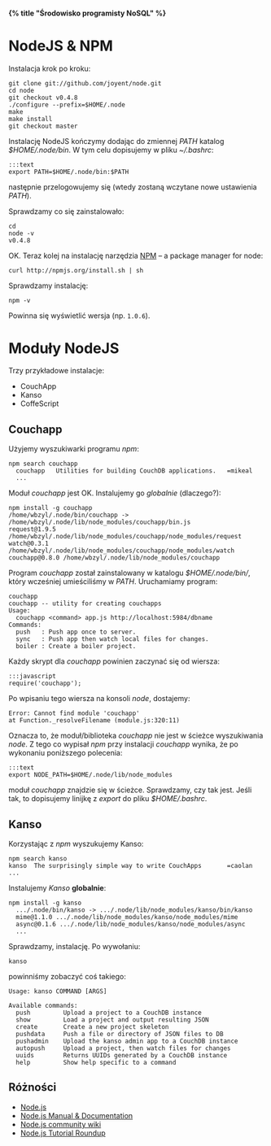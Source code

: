#### {% title "Środowisko programisty NoSQL" %}

# NodeJS & NPM

Instalacja krok po kroku:

    git clone git://github.com/joyent/node.git
    cd node
    git checkout v0.4.8
    ./configure --prefix=$HOME/.node
    make
    make install
    git checkout master

Instalację NodeJS kończymy dodając do zmiennej *PATH* katalog *$HOME/.node/bin*.
W tym celu dopisujemy w pliku *~/.bashrc*:

    :::text
    export PATH=$HOME/.node/bin:$PATH

następnie przelogowujemy się (wtedy zostaną wczytane nowe ustawienia *PATH*).

Sprawdzamy co się zainstalowało:

    cd
    node -v
    v0.4.8

OK. Teraz kolej na instalację narzędzia [NPM](http://npmjs.org/)
– a package manager for node:

    curl http://npmjs.org/install.sh | sh

Sprawdzamy instalację:

    npm -v

Powinna się wyświetlić wersja (np. `1.0.6`).


# Moduły NodeJS

Trzy przykładowe instalacje:

* CouchApp
* Kanso
* CoffeScript


## Couchapp

Użyjemy wyszukiwarki programu *npm*:

    npm search couchapp
      couchapp   Utilities for building CouchDB applications.   =mikeal
      ...

Moduł *couchapp* jest OK. Instalujemy go *globalnie* (dlaczego?):

    npm install -g couchapp
    /home/wbzyl/.node/bin/couchapp -> /home/wbzyl/.node/lib/node_modules/couchapp/bin.js
    request@1.9.5 /home/wbzyl/.node/lib/node_modules/couchapp/node_modules/request
    watch@0.3.1 /home/wbzyl/.node/lib/node_modules/couchapp/node_modules/watch
    couchapp@0.8.0 /home/wbzyl/.node/lib/node_modules/couchapp

Program *couchapp* został zainstalowany
w katalogu *$HOME/.node/bin/*, który wcześniej umieściliśmy
w *PATH*. Uruchamiamy program:

    couchapp
    couchapp -- utility for creating couchapps
    Usage:
      couchapp <command> app.js http://localhost:5984/dbname
    Commands:
      push   : Push app once to server.
      sync   : Push app then watch local files for changes.
      boiler : Create a boiler project.

Każdy skrypt dla *couchapp* powinien zaczynać się od wiersza:

    :::javascript
    require('couchapp');

Po wpisaniu tego wiersza na konsoli *node*, dostajemy:

    Error: Cannot find module 'couchapp'
    at Function._resolveFilename (module.js:320:11)

Oznacza to, że moduł/biblioteka *couchapp* nie jest w ścieżce
wyszukiwania *node*. Z tego co wypisał *npm* przy instalacji
*couchapp* wynika, że po wykonaniu poniższego polecenia:

    :::text
    export NODE_PATH=$HOME/.node/lib/node_modules

moduł *couchapp* znajdzie się w ścieżce.
Sprawdzamy, czy tak jest. Jeśli tak, to dopisujemy
linijkę z *export* do pliku *$HOME/.bashrc*.


## Kanso

Korzystając z *npm* wyszukujemy Kanso:

    npm search kanso
    kanso  The surprisingly simple way to write CouchApps       =caolan
    ...

Instalujemy *Kanso* **globalnie**:

    npm install -g kanso
      .../.node/bin/kanso -> .../.node/lib/node_modules/kanso/bin/kanso
      mime@1.1.0 .../.node/lib/node_modules/kanso/node_modules/mime
      async@0.1.6 .../.node/lib/node_modules/kanso/node_modules/async
      ...

Sprawdzamy, instalację. Po wywołaniu:

    kanso

powinniśmy zobaczyć coś takiego:

    Usage: kanso COMMAND [ARGS]

    Available commands:
      push         Upload a project to a CouchDB instance
      show         Load a project and output resulting JSON
      create       Create a new project skeleton
      pushdata     Push a file or directory of JSON files to DB
      pushadmin    Upload the kanso admin app to a CouchDB instance
      autopush     Upload a project, then watch files for changes
      uuids        Returns UUIDs generated by a CouchDB instance
      help         Show help specific to a command


## Różności

* [Node.js](http://nodejs.org/)
* [Node.js Manual & Documentation](http://nodejs.org/docs/v0.4.1/api/)
* [Node.js community wiki](https://github.com/ry/node/wiki)
* [Node.js Tutorial Roundup](http://blogfreakz.com/node/node-js-tutorial-roundup/)
